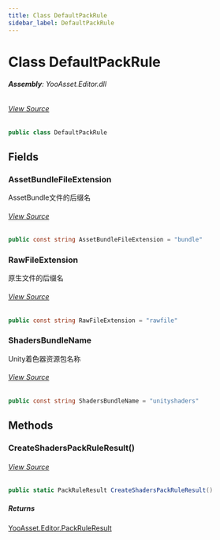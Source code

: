 ```yaml
---
title: Class DefaultPackRule
sidebar_label: DefaultPackRule
---
```

# Class DefaultPackRule


###### **Assembly**: YooAsset.Editor.dll
###### [View Source](https://github.com/tuyoogame/YooAsset-Samples.git/blob/main/Assets/YooAsset/Editor/AssetBundleCollector/DefaultRules/DefaultPackRule.cs#L7)
```csharp title="Declaration"
public class DefaultPackRule
```
## Fields
### AssetBundleFileExtension
AssetBundle文件的后缀名
###### [View Source](https://github.com/tuyoogame/YooAsset-Samples.git/blob/main/Assets/YooAsset/Editor/AssetBundleCollector/DefaultRules/DefaultPackRule.cs#L12)
```csharp title="Declaration"
public const string AssetBundleFileExtension = "bundle"
```
### RawFileExtension
原生文件的后缀名
###### [View Source](https://github.com/tuyoogame/YooAsset-Samples.git/blob/main/Assets/YooAsset/Editor/AssetBundleCollector/DefaultRules/DefaultPackRule.cs#L17)
```csharp title="Declaration"
public const string RawFileExtension = "rawfile"
```
### ShadersBundleName
Unity着色器资源包名称
###### [View Source](https://github.com/tuyoogame/YooAsset-Samples.git/blob/main/Assets/YooAsset/Editor/AssetBundleCollector/DefaultRules/DefaultPackRule.cs#L22)
```csharp title="Declaration"
public const string ShadersBundleName = "unityshaders"
```
## Methods
### CreateShadersPackRuleResult()

###### [View Source](https://github.com/tuyoogame/YooAsset-Samples.git/blob/main/Assets/YooAsset/Editor/AssetBundleCollector/DefaultRules/DefaultPackRule.cs#L25)
```csharp title="Declaration"
public static PackRuleResult CreateShadersPackRuleResult()
```

##### Returns

[YooAsset.Editor.PackRuleResult](../YooAsset.Editor/PackRuleResult.md)
